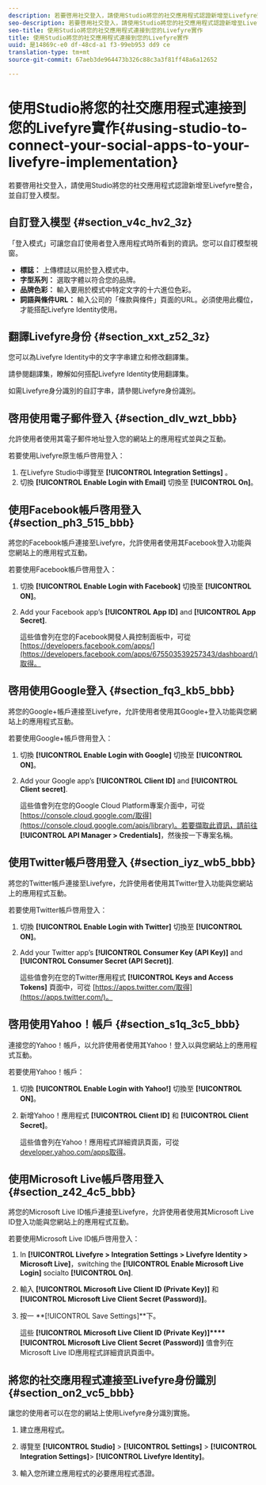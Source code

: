 ```yaml
---
description: 若要啓用社交登入，請使用Studio將您的社交應用程式認證新增至Livefyre整合，並自訂登入模型。
seo-description: 若要啓用社交登入，請使用Studio將您的社交應用程式認證新增至Livefyre整合，並自訂登入模型。
seo-title: 使用Studio將您的社交應用程式連接到您的Livefyre實作
title: 使用Studio將您的社交應用程式連接到您的Livefyre實作
uuid: 是14869c-e0 df-48cd-a1 f3-99eb953 dd9 ce
translation-type: tm+mt
source-git-commit: 67aeb3de964473b326c88c3a3f81ff48a6a12652

---
```



# 使用Studio將您的社交應用程式連接到您的Livefyre實作{#using-studio-to-connect-your-social-apps-to-your-livefyre-implementation}

若要啓用社交登入，請使用Studio將您的社交應用程式認證新增至Livefyre整合，並自訂登入模型。

## 自訂登入模型 {#section_v4c_hv2_3z}

「登入模式」可讓您自訂使用者登入應用程式時所看到的資訊。您可以自訂模型視窗。

* **標誌：** 上傳標誌以用於登入模式中。
* **字型系列：** 選取字體以符合您的品牌。
* **品牌色彩：** 輸入要用於模式中特定文字的十六進位色彩。
* **詞語與條件URL：** 輸入公司的「條款與條件」頁面的URL。必須使用此欄位，才能搭配Livefyre Identity使用。

## 翻譯Livefyre身份 {#section_xxt_z52_3z}

您可以為Livefyre Identity中的文字字串建立和修改翻譯集。

請參閱翻譯集，瞭解如何搭配Livefyre Identity使用翻譯集。

如需Livefyre身分識別的自訂字串，請參閱Livefyre身份識別。

## 啓用使用電子郵件登入 {#section_dlv_wzt_bbb}

允許使用者使用其電子郵件地址登入您的網站上的應用程式並與之互動。

若要使用Livefyre原生帳戶啓用登入：

1. 在Livefyre Studio中導覽至 **[!UICONTROL Integration Settings]** 。
1. 切換 **[!UICONTROL Enable Login with Email]** 切換至 **[!UICONTROL On]**。

## 使用Facebook帳戶啓用登入 {#section_ph3_515_bbb}

將您的Facebook帳戶連接至Livefyre，允許使用者使用其Facebook登入功能與您網站上的應用程式互動。

若要使用Facebook帳戶啓用登入：

1. 切換 **[!UICONTROL Enable Login with Facebook]** 切換至 **[!UICONTROL ON]**。

1. Add your Facebook app’s **[!UICONTROL App ID]** and **[!UICONTROL App Secret]**.

   這些值會列在您的Facebook開發人員控制面板中，可從 [https://developers.facebook.com/apps/](https://developers.facebook.com/apps/675503539257343/dashboard/)取得。

## 啓用使用Google登入 {#section_fq3_kb5_bbb}

將您的Google+帳戶連接至Livefyre，允許使用者使用其Google+登入功能與您網站上的應用程式互動。

若要使用Google+帳戶啓用登入：

1. 切換 **[!UICONTROL Enable Login with Google]** 切換至 **[!UICONTROL ON]**。

1. Add your Google app’s **[!UICONTROL Client ID]** and **[!UICONTROL Client secret]**.

   這些值會列在您的Google Cloud Platform專案介面中，可從 [https://console.cloud.google.com/取得](https://console.cloud.google.com/apis/library)。若要擷取此資訊，請前往 **[!UICONTROL API Manager > Credentials]**，然後按一下專案名稱。

## 使用Twitter帳戶啓用登入 {#section_iyz_wb5_bbb}

將您的Twitter帳戶連接至Livefyre，允許使用者使用其Twitter登入功能與您網站上的應用程式互動。

若要使用Twitter帳戶啓用登入：

1. 切換 **[!UICONTROL Enable Login with Twitter]** 切換至 **[!UICONTROL ON]**。

1. Add your Twitter app’s **[!UICONTROL Consumer Key (API Key)]** and **[!UICONTROL Consumer Secret (API Secret)]**.

   這些值會列在您的Twitter應用程式 **[!UICONTROL Keys and Access Tokens]** 頁面中，可從 [https://apps.twitter.com/取得](https://apps.twitter.com/)。

## 啓用使用Yahoo！帳戶 {#section_s1q_3c5_bbb}

連接您的Yahoo！帳戶，以允許使用者使用其Yahoo！登入以與您網站上的應用程式互動。

若要使用Yahoo！帳戶：

1. 切換 **[!UICONTROL Enable Login with Yahoo!]** 切換至 **[!UICONTROL ON]**。

1. 新增Yahoo！應用程式 **[!UICONTROL Client ID]** 和 **[!UICONTROL Client Secret]**。

   這些值會列在Yahoo！應用程式詳細資訊頁面，可從 [developer.yahoo.com/apps取得](https://developer.yahoo.com/apps)。

## 使用Microsoft Live帳戶啓用登入 {#section_z42_4c5_bbb}

將您的Microsoft Live ID帳戶連接至Livefyre，允許使用者使用其Microsoft Live ID登入功能與您網站上的應用程式互動。

若要使用Microsoft Live ID帳戶啓用登入：

1. In **[!UICONTROL Livefyre > Integration Settings > Livefyre Identity > Microsoft Live]**，switching the **[!UICONTROL Enable Microsoft Live Login]** socialto **[!UICONTROL On]**.

1. 輸入 **[!UICONTROL Microsoft Live Client ID (Private Key)]** 和 **[!UICONTROL Microsoft Live Client Secret (Password)]**。

1. 按一 **[!UICONTROL Save Settings]**下。

   這些 **[!UICONTROL Microsoft Live Client ID (Private Key)]****[!UICONTROL Microsoft Live Client Secret (Password)]** 值會列在Microsoft Live ID應用程式詳細資訊頁面中。

## 將您的社交應用程式連接至Livefyre身份識別 {#section_on2_vc5_bbb}

讓您的使用者可以在您的網站上使用Livefyre身分識別實施。

1. 建立應用程式。
1. 導覽至 **[!UICONTROL Studio]** > **[!UICONTROL Settings]** > **[!UICONTROL Integration Settings]**> **[!UICONTROL Livefyre Identity]**。

1. 輸入您所建立應用程式的必要應用程式憑證。